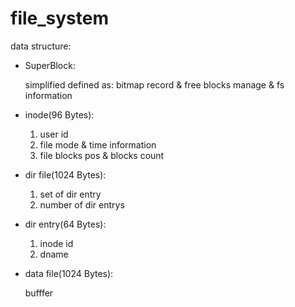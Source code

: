 # file_system
data structure:
* SuperBlock:

  simplified defined as: bitmap record & free blocks manage & fs information
  
* inode(96 Bytes):
  
  1. user id 
  2. file mode & time information
  3. file blocks pos & blocks count
  
* dir file(1024 Bytes):
  
  1. set of dir entry
  2. number of dir entrys
  
* dir entry(64 Bytes):
  
  1. inode id
  2. dname

* data file(1024 Bytes):
  
  bufffer
